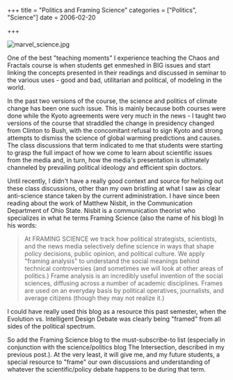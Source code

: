 +++
title = "Politics and Framing Science"
categories = ["Politics", "Science"]
date = 2006-02-20


+++

<img alt="marvel_science.jpg" src="https://www.fractalog.com/jpg/marvel_science.jpg" />


One of the best &quot;teaching moments&quot; I experience teaching the Chaos and Fractals course is when students get enmeshed in BIG issues and start linking the concepts presented in their readings and discussed in seminar to the various uses - good and bad, utilitarian and political, of modeling in the world.
  
 In the past two versions of the course, the science and politics of climate change has been one such issue. This is mainly because both courses were done while the Kyoto agreements were very much in the news - I taught two versions of the course that straddled the change in presidency changed from Clinton to Bush, with the concomitant refusal to sign Kyoto and strong attempts to dismiss the science of global warming predictions and causes. The class discussions that term indicated to me that students were starting to grasp the full impact of how we come to learn about scientific issues from the media and, in turn, how the media's presentation is ultimately channeled by prevailing political ideology and efficient spin doctors.
  
 Until recently, I didn't have a really good context and source for helping out these class discussions, other than my own bristling at what I saw as clear anti-science stance taken by the current administration. I have since been reading about the work of Matthew Nisbit, in the Communication Department of Ohio State. Nisbit is a communication theorist who specializes in what he terms Framing Science (also the name of his blog) In his words:
  
<blockquote>At FRAMING SCIENCE we track how political strategists, scientists, and the news media selectively define science in ways that shape policy decisions, public opinion, and political culture. We apply &quot;framing analysis&quot; to understand the social meanings behind technical controversies (and sometimes we will look at other areas of politics.) Frame analysis is an incredibly useful invention of the social sciences, diffusing across a number of academic disciplines. Frames are used on an everyday basis by political operatives, journalists, and average citizens (though they may not realize it.) </blockquote>
  
I could have really used this blog as a resource this past semester, when the Evolution vs. Intelligent Design Debate was clearly being &quot;framed&quot; from all sides of the political spectrum.
  
So add the Framing Science blog to the must-subscribe-to list (especially in conjunction with the science/politics blog The Intersection, described in my previous post.). At the very least, it will give me, and my future students, a special resource to &quot;frame&quot; our own discussions and understanding of whatever the scientific/policy debate happens to be during that term.
